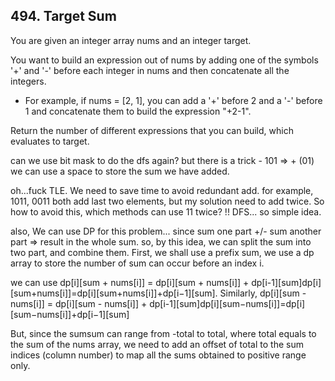## 494. Target Sum

You are given an integer array nums and an integer target.

You want to build an expression out of nums by adding one of the symbols '+' and '-' before each integer in nums and then concatenate all the integers.

* For example, if nums = [2, 1], you can add a '+' before 2 and a '-' before 1 and concatenate them to build the expression "+2-1".

Return the number of different expressions that you can build, which evaluates to target.

can we use bit mask to do the dfs again? but there is a trick - 101 => + (01) we can use a space to store the sum we have added.

oh...fuck TLE. We need to save time to avoid redundant add. for example, 1011, 0011 both add last two elements, but my solution need to add twice. So how to avoid this, which methods can use 11 twice? !! DFS... so simple idea. 

also, We can use DP for this problem... since sum one part +/- sum another part => result in the whole sum. so, by this idea, we can split the sum into two part, and combine them. First, we shall use a prefix sum, we use a dp array to store the number of sum can occur before an index i. 

we can use dp[i][sum + nums[i]] = dp[i][sum + nums[i]] + dp[i-1][sum]dp[i][sum+nums[i]]=dp[i][sum+nums[i]]+dp[i−1][sum]. Similarly, dp[i][sum - nums[i]] = dp[i][sum - nums[i]] + dp[i-1][sum]dp[i][sum−nums[i]]=dp[i][sum−nums[i]]+dp[i−1][sum]

But, since the sumsum can range from -total to total, where total equals to the sum of the nums array, we need to add an offset of total to the sum indices (column number) to map all the sums obtained to positive range only.

